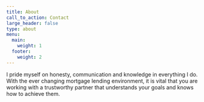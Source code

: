 ```yaml
---
title: About
call_to_action: Contact
large_header: false
type: about
menu:
  main:
    weight: 1
  footer:
    weight: 2
---
```


I pride myself on honesty, communication and knowledge in everything I do. With the ever changing mortgage lending environment, it is vital that you are working with a trustworthy partner that understands your goals and knows how to achieve them.
